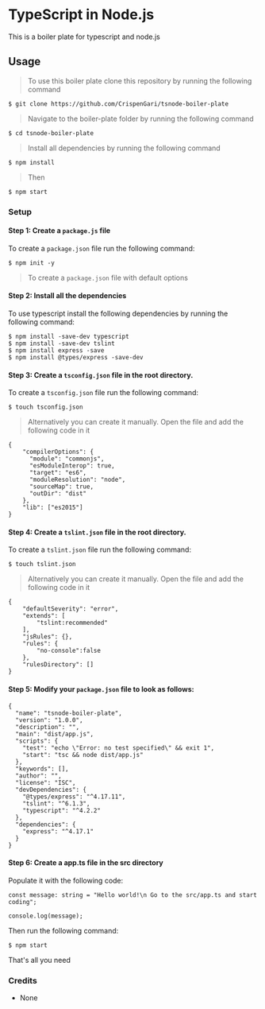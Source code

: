 # TypeScript in Node.js

This is a boiler plate for typescript and node.js

## Usage

> To use this boiler plate clone this repository by running the following command

```shell
$ git clone https://github.com/CrispenGari/tsnode-boiler-plate
```

> Navigate to the boiler-plate folder by running the following command

```shell
$ cd tsnode-boiler-plate
```

> Install all dependencies by running the following command

```shell
$ npm install
```

> Then

```shell
$ npm start
```

### Setup

#### Step 1: Create a `package.js` file

To create a `package.json` file run the following command:

```shell
$ npm init -y
```

> To create a `package.json` file with default options

#### Step 2: Install all the dependencies

To use typescript install the following dependencies by running the following command:

```shell
$ npm install -save-dev typescript
$ npm install -save-dev tslint
$ npm install express -save
$ npm install @types/express -save-dev
```

#### Step 3: Create a `tsconfig.json` file in the root directory.

To create a `tsconfig.json` file run the following command:

```
$ touch tsconfig.json
```

> Alternatively you can create it manually. Open the file and add the following code in it

```
{
    "compilerOptions": {
      "module": "commonjs",
      "esModuleInterop": true,
      "target": "es6",
      "moduleResolution": "node",
      "sourceMap": true,
      "outDir": "dist"
    },
    "lib": ["es2015"]
}
```

#### Step 4: Create a `tslint.json` file in the root directory.

To create a `tslint.json` file run the following command:

```
$ touch tslint.json
```

> Alternatively you can create it manually. Open the file and add the following code in it

```
{
    "defaultSeverity": "error",
    "extends": [
        "tslint:recommended"
    ],
    "jsRules": {},
    "rules": {
        "no-console":false
    },
    "rulesDirectory": []
}
```

#### Step 5: Modify your `package.json` file to look as follows:

```
{
  "name": "tsnode-boiler-plate",
  "version": "1.0.0",
  "description": "",
  "main": "dist/app.js",
  "scripts": {
    "test": "echo \"Error: no test specified\" && exit 1",
    "start": "tsc && node dist/app.js"
  },
  "keywords": [],
  "author": "",
  "license": "ISC",
  "devDependencies": {
    "@types/express": "^4.17.11",
    "tslint": "^6.1.3",
    "typescript": "^4.2.2"
  },
  "dependencies": {
    "express": "^4.17.1"
  }
}

```

#### Step 6: Create a app.ts file in the src directory

Populate it with the following code:

```
const message: string = "Hello world!\n Go to the src/app.ts and start coding";

console.log(message);

```

Then run the following command:

```shell
$ npm start
```

That's all you need

### Credits

- None
